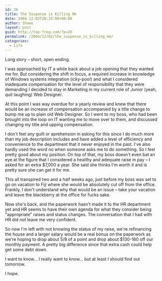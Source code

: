 ```yaml
---
id: 26
title: The Suspense is Killing Me
date: 2004-12-02T20:33:00+00:00
author: Shawn
layout: post
guid: http://top-frog.com/?p=26
permalink: /2004/12/02/the_suspense_is_killing_me/
categories:
  - Life
---
```

Long story – short, open ending.

I was approached by IT a while back about a job opening that they wanted me for. But considering the shift in focus, a required increase in knowledge of Windows systems integration (icky-poo!) and what I considered inadequate compensation for the level of responsibility that they were demanding I decided to stay in Marketing in my current role of Junior (yeah, quit laughing) Web Designer.



At this point I was way overdue for a yearly review and knew that there would be an increase of compensation accompanied by a title change to bump me up to plain old Web Designer. So I went to my boss, who had been brought into the loop on IT wanting me to move over to them, and discussed changing my title and upping compensation. 

I don't feel any guilt or aprehension in asking for this since I do much more than my job description includes and have added a level of efficiency and convenience to the department that it never enjoyed in the past. I've also hardly used the word no when someone asks me to do something. So I feel pretty good about my position. On top of that, my boss doesn't even bat an eye at the figure that I considered a healthy and adequate raise in pay – I asked for an extra $7,000 a year. She said she thinks I'm worth it and is pretty sure she can get it for me. 

This all transpired two and a half weeks ago, just before my boss was set to go on vacation to Fiji where she would be absolutely cut off from the office. Frankly, I don't understand why that would be an issue – take your vacation and leave the blackberry at the office for fucks sake.

Now she's back, and the paperwork hasn't made it to the HR department yet and HR seems to have their own agenda for what they consider being "appropriate" raises and status changes. The conversation that I had with HR did not leave me very confident.

So now I'm left with not knowing the status of my raise, we're refinancing the house and a larger salary would be a real bonus on the paperwork as we're hoping to drop about 5/8 of a point and drop about $130-160 off our monthly payment. A pretty big difference since that extra cash could help get some debt down.

I want to know… I really want to know… but at least I should find out tomorrow.

I hope.
